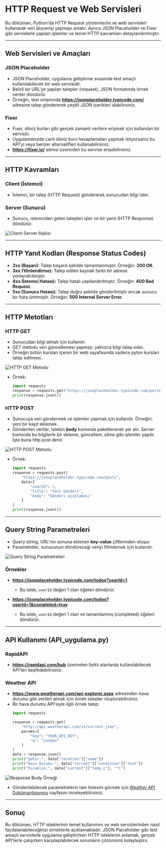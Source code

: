 # HTTP Request ve Web Servisleri 

Bu döküman, Python'da HTTP Request yöntemlerini ve web servisleri kullanarak veri alışverişi yapmayı anlatır. Ayrıca JSON Placeholder ve Fixer gibi servislerle yapılan işlemler ve temel HTTP kavramları detaylandırılmıştır.

---

## **Web Servisleri ve Amaçları**
### **JSON Placeholder**
- JSON Placeholder, uygulama geliştirme sırasında test amaçlı kullanılabilecek bir web servisidir.
- Belirli bir URL'ye yapılan talepler (request), JSON formatında örnek veriler döndürür.
- Örneğin, test ortamında **https://jsonplaceholder.typicode.com/** adresine talep göndererek çeşitli JSON içerikleri alabilirsiniz.

### **Fixer**
- Fixer, döviz kurları gibi gerçek zamanlı verilere erişmek için kullanılan bir servistir.
- Uygulamanızda canlı döviz kuru hesaplamaları yapmak istiyorsanız bu API'yi veya benzer alternatifleri kullanabilirsiniz.
- **https://fixer.io/** adresi üzerinden bu servise erişebilirsiniz.

---

## **HTTP Kavramları**
### **Client (İstemci)**
- İstemci, bir talep (HTTP Request) göndererek sunucudan bilgi ister.

### **Server (Sunucu)**
- Sunucu, istemciden gelen talepleri işler ve bir yanıt (HTTP Response) döndürür.

![Client-Server İlişkisi](client_server.png)

---

## **HTTP Yanıt Kodları (Response Status Codes)**
- **2xx (Başarı):** Talep başarılı şekilde tamamlanmıştır. Örneğin: **200 OK**.
- **3xx (Yönlendirme):** Talep edilen kaynak farklı bir adrese yönlendirilmiştir.
- **4xx (İstemci Hatası):** Talep hatalı yapılandırılmıştır. Örneğin: **400 Bad Request**.
- **5xx (Sunucu Hatası):** Talep doğru şekilde gönderilmiştir ancak sunucu bir hata üretmiştir. Örneğin: **500 Internal Server Error**.

---

## **HTTP Metotları**
### **HTTP GET**
- Sunucudan bilgi almak için kullanılır.
- GET metodu veri güncellemesi yapmaz; yalnızca bilgi talep eder.
- Örneğin bütün kursları içeren bir web sayafasında sadece pyton kursları talep edilmesi.

![HTTP GET Metodu](http_get.png)

- Örnek:
  ```python
  import requests
  response = requests.get("https://jsonplaceholder.typicode.com/posts")
  print(response.json())
  ```

### **HTTP POST**
- Sunucuya veri göndermek ve işlemler yapmak için kullanılır. Örneğin: yeni bir kayıt eklemek.
- Gönderilen veriler, talebin **body** kısmında paketlenerek yer alır. Server kısmında bu bilgilerle bir ekleme, güncellem, silme gibi işlemler yapılır. İşte buna http post denir. 

![HTTP POST Metodu](http_post.png)

- Örnek:
  ```python
  import requests
  response = requests.post(
      "https://jsonplaceholder.typicode.com/posts",
      data={
          "userId": 1,
          "title": "Yeni Gönderi",
          "body": "Gönderi açıklaması"
      }
  )
  print(response.json())
  ```

---

## **Query String Parametreleri**
- Query string, URL'nin sonuna eklenen **key-value** çiftlerinden oluşur.
- Parametreler, sunucunun döndüreceği veriyi filtrelemek için kullanılır.

![Query String Parametreleri](querystring.png)

### **Örnekler**
- **https://jsonplaceholder.typicode.com/todos?userId=1**  
  - Bu istek, `userId` değeri 1 olan öğeleri döndürür.

- **https://jsonplaceholder.typicode.com/todos?userId=1&completed=true**  
  - Bu istek, `userId` değeri 1 olan ve tamamlanmış (completed) öğeleri döndürür.

---

## **API Kullanımı (API_uygulama.py)** 
### **RapidAPI**
- **https://rapidapi.com/hub** üzerinden farklı alanlarda kullanılabilecek API'leri keşfedebilirsiniz.

### **Weather API**
- **https://www.weatherapi.com/api-explorer.aspx** adresinden hava durumu gibi verileri almak için örnek talepler oluşturabilirsiniz.
- Bir hava durumu API'siyle ilgili örnek talep:
  ```python
  import requests

  response = requests.get(
      "http://api.weatherapi.com/v1/current.json",
      params={
          "key": "YOUR_API_KEY",
          "q": "London"
      }
  )
  data = response.json()
  print("Şehir:", data["location"]["name"])
  print("Hava Durumu:", data["current"]["condition"]["text"])
  print("Sıcaklık:", data["current"]["temp_c"], "°C")
  ```

![Response Body Örneği](response_body.png)

- Gönderilebilecek parametrelerin tam listesini görmek için [Weather API Dokümantasyonu](https://www.weatherapi.com/docs/) sayfasını inceleyebilirsiniz.

---

## **Sonuç**
Bu döküman, HTTP isteklerinin temel kullanımını ve web servislerinden nasıl faydalanabileceğinizi örneklerle açıklamaktadır. JSON Placeholder gibi test amaçlı servislerle uygulama geliştirirken HTTP isteklerini anlamak, gerçek API'lerle çalışırken karşılaşılabilecek sorunların çözümünü kolaylaştırır.